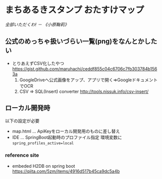 # まちあるきスタンプ おたすけマップ
_全部いただくわ! － 《小原鞠莉》_

## 公式のめっちゃ扱いづらい一覧(png)をなんとかしたい
* とりあえずCSV化したやつ https://gist.github.com/maruhachi/ceddf855c04c6706c7fb303784b1563a
  1. GoogleDriveへ公式画像をアップ、アプリで開く⇒Googleドキュメント でOCR
  2. CSV => SQL(Insert) converter http://tools.nissuk.info/csv-insert/

## ローカル開発時
以下の設定が必要
* map.html ... ApiKeyをローカル開発用のものに差し替え
* IDE ... SpringBoot起動時のプロファイル指定 環境変数に `spring_profiles_active=local`

### reference site
* embeded H2DB on spring boot https://qiita.com/5zm/items/4916d517b45ca9dc5a4b